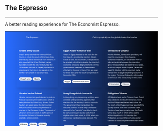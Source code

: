 ## The Espresso

---

A better reading experience for The Economist Espresso.


![the-espresso-app](/assets/espresso-app.png)

